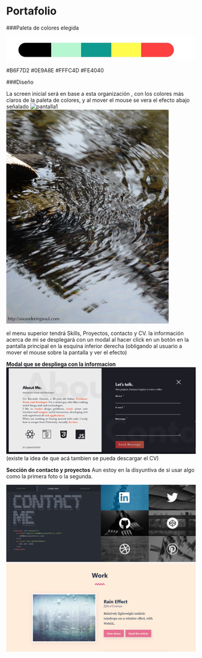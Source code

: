 # Portafolio

###Paleta de colores elegida

![Paleta](\img\paleta.jpeg)

 #B6F7D2 #0E9A8E #FFFC4D #FE4040


###Diseño

La screen inicial será en base a esta organización , con los colores más claros de la paleta de colores, y al mover el mouse se vera el efecto abajo señalado
![pantalla1](\img\pantalla1.jpeg)
![efecto](\img\efecto.gif)

el menu superior tendrá Skills, Proyectos, contacto y CV.
la información acerca de mi se desplegará con un modal al hacer click en un botón en la pantalla principal en la esquina inferior derecha (obligando al usuario a mover el mouse sobre la pantalla y ver el efecto)

**Modal que se despliega con la informacion**
![modal](\img\modal_info_contacto.jpg)
(existe la idea de que acá tambien se pueda descargar el CV)

**Sección de contacto y proyectos**
Aun estoy en la disyuntiva de si usar algo como la primera foto o la segunda.

![contact](\img\contact.jpg)
![contact](\img\proyectos.jpg)
